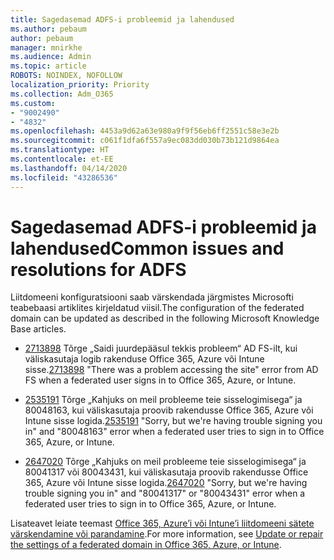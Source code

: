 ```yaml
---
title: Sagedasemad ADFS-i probleemid ja lahendused
ms.author: pebaum
author: pebaum
manager: mnirkhe
ms.audience: Admin
ms.topic: article
ROBOTS: NOINDEX, NOFOLLOW
localization_priority: Priority
ms.collection: Adm_O365
ms.custom:
- "9002490"
- "4832"
ms.openlocfilehash: 4453a9d62a63e980a9f9f56eb6ff2551c58e3e2b
ms.sourcegitcommit: c061f1dfa6f557a9ec083dd030b73b121d9864ea
ms.translationtype: HT
ms.contentlocale: et-EE
ms.lasthandoff: 04/14/2020
ms.locfileid: "43286536"
---
```

# <a name="common-issues-and-resolutions-for-adfs"></a><span data-ttu-id="2c878-102">Sagedasemad ADFS-i probleemid ja lahendused</span><span class="sxs-lookup"><span data-stu-id="2c878-102">Common issues and resolutions for ADFS</span></span>

<span data-ttu-id="2c878-103">Liitdomeeni konfiguratsiooni saab värskendada järgmistes Microsofti teabebaasi artiklites kirjeldatud viisil.</span><span class="sxs-lookup"><span data-stu-id="2c878-103">The configuration of the federated domain can be updated as described in the following Microsoft Knowledge Base articles.</span></span>

- <span data-ttu-id="2c878-104">[2713898](https://support.microsoft.com/help/2713898)  Tõrge „Saidi juurdepääsul tekkis probleem“ AD FS-ilt, kui väliskasutaja logib rakenduse Office 365, Azure või Intune sisse.</span><span class="sxs-lookup"><span data-stu-id="2c878-104">[2713898](https://support.microsoft.com/help/2713898)  "There was a problem accessing the site" error from AD FS when a federated user signs in to Office 365, Azure, or Intune.</span></span>

- <span data-ttu-id="2c878-105">[2535191](https://support.microsoft.com/help/2535191) Tõrge „Kahjuks on meil probleeme teie sisselogimisega“ ja 80048163, kui väliskasutaja proovib rakendusse Office 365, Azure või Intune sisse logida.</span><span class="sxs-lookup"><span data-stu-id="2c878-105">[2535191](https://support.microsoft.com/help/2535191) "Sorry, but we're having trouble signing you in" and "80048163" error when a federated user tries to sign in to Office 365, Azure, or Intune.</span></span>

- <span data-ttu-id="2c878-106">[2647020](https://support.microsoft.com/help/2647020) Tõrge „Kahjuks on meil probleeme teie sisselogimisega“ ja 80041317 või 80043431, kui väliskasutaja proovib rakendusse Office 365, Azure või Intune sisse logida.</span><span class="sxs-lookup"><span data-stu-id="2c878-106">[2647020](https://support.microsoft.com/help/2647020)   "Sorry, but we're having trouble signing you in" and "80041317" or "80043431" error when a federated user tries to sign in to Office 365, Azure, or Intune.</span></span>

<span data-ttu-id="2c878-107">Lisateavet leiate teemast [Office 365, Azure’i või Intune’i liitdomeeni sätete värskendamine või parandamine](https://docs.microsoft.com/et-EE/office365/troubleshoot/active-directory/update-federated-domain-office-365).</span><span class="sxs-lookup"><span data-stu-id="2c878-107">For more information, see [Update or repair the settings of a federated domain in Office 365, Azure, or Intune](https://docs.microsoft.com/et-EE/office365/troubleshoot/active-directory/update-federated-domain-office-365).</span></span>
